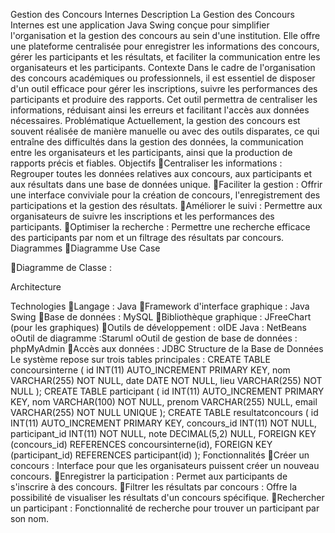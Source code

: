 Gestion des Concours Internes
Description
La Gestion des Concours Internes est une application Java Swing conçue pour simplifier l'organisation et la gestion des concours au sein d'une institution. Elle offre une plateforme centralisée pour enregistrer les informations des concours, gérer les participants et les résultats, et faciliter la communication entre les organisateurs et les participants.
Contexte
Dans le cadre de l'organisation des concours académiques ou professionnels, il est essentiel de disposer d'un outil efficace pour gérer les inscriptions, suivre les performances des participants et produire des rapports. Cet outil permettra de centraliser les informations, réduisant ainsi les erreurs et facilitant l'accès aux données nécessaires.
Problématique
Actuellement, la gestion des concours est souvent réalisée de manière manuelle ou avec des outils disparates, ce qui entraîne des difficultés dans la gestion des données, la communication entre les organisateurs et les participants, ainsi que la production de rapports précis et fiables.
Objectifs
Centraliser les informations : Regrouper toutes les données relatives aux concours, aux participants et aux résultats dans une base de données unique.
Faciliter la gestion : Offrir une interface conviviale pour la création de concours, l'enregistrement des participations et la gestion des résultats.
Améliorer le suivi : Permettre aux organisateurs de suivre les inscriptions et les performances des participants.
Optimiser la recherche : Permettre une recherche efficace des participants par nom et un filtrage des résultats par concours.
Diagrammes
Diagramme Use Case 

Diagramme de Classe :

Architecture


Technologies
Langage : Java
Framework d'interface graphique : Java Swing
Base de données : MySQL
Bibliothèque graphique : JFreeChart (pour les graphiques)
Outils de développement : 
oIDE Java : NetBeans
oOutil de diagramme :Staruml
oOutil de gestion de base de données : phpMyAdmin
Accès aux données : JDBC
Structure de la Base de Données
Le système repose sur trois tables principales :
CREATE TABLE concoursinterne 
( id INT(11) AUTO_INCREMENT PRIMARY KEY, 
nom VARCHAR(255) NOT NULL, 
date DATE NOT NULL, 
lieu VARCHAR(255) NOT NULL 
);
CREATE TABLE participant ( 
id INT(11) AUTO_INCREMENT PRIMARY KEY,
 nom VARCHAR(100) NOT NULL,
 prenom VARCHAR(255) NULL, 
email VARCHAR(255) NOT NULL UNIQUE
 );
CREATE TABLE resultatconcours (
 id INT(11) AUTO_INCREMENT PRIMARY KEY, 
concours_id INT(11) NOT NULL,
 participant_id INT(11) NOT NULL,
 note DECIMAL(5,2) NULL, 
FOREIGN KEY (concours_id) REFERENCES concoursinterne(id), 
FOREIGN KEY (participant_id) REFERENCES participant(id) 
 );
Fonctionnalités
Créer un concours : Interface pour que les organisateurs puissent créer un nouveau concours.
Enregistrer la participation : Permet aux participants de s'inscrire à des concours.
Filtrer les résultats par concours : Offre la possibilité de visualiser les résultats d'un concours spécifique.
Rechercher un participant : Fonctionnalité de recherche pour trouver un participant par son nom.
